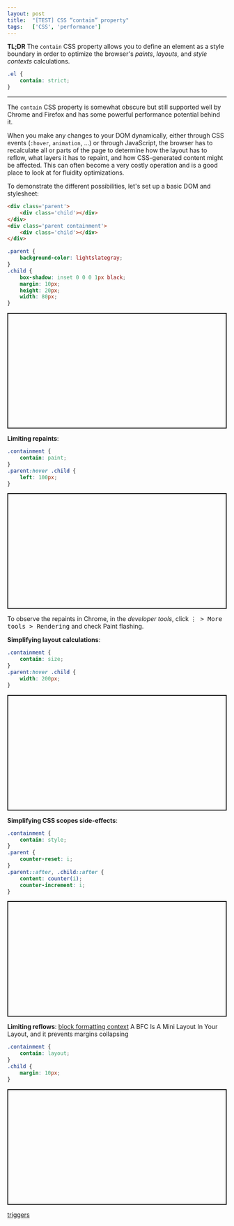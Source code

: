 ```yaml
---
layout: post
title:  "[TEST] CSS “contain” property"
tags:   ['CSS', 'performance']
---
```


**TL;DR** The `contain` CSS property allows you to define an element as a style boundary in order to optimize the browser's *paints*, *layouts*, and *style contexts* calculations.
```css
.el {
    contain: strict;
}
```

<hr>

The `contain` CSS property is somewhat obscure but still supported well by Chrome and Firefox and has some powerful performance potential behind it.

When you make any changes to your DOM dynamically, either through CSS events (`:hover`, `animation`, ...) or through JavaScript, the browser has to recalculate all or parts of the page to determine how the layout has to reflow, what layers it has to repaint, and how CSS-generated content might be affected. This can often become a very costly operation and is a good place to look at for fluidity optimizations.

To demonstrate the different possibilities, let's set up a basic DOM and stylesheet:
```html
<div class='parent'>
    <div class='child'></div>
</div>
<div class='parent containment'>
    <div class='child'></div>
</div>
```
```css
.parent {
    background-color: lightslategray;
}
.child {
    box-shadow: inset 0 0 0 1px black;
    margin: 10px;
    height: 20px;
    width: 80px;
}
```
<p class="codepen" data-height="265" data-theme-id="light" data-default-tab="result" data-user="sheraff" data-slug-hash="RwbVgxd" style="height: 265px; box-sizing: border-box; display: flex; align-items: center; justify-content: center; border: 2px solid; margin: 1em 0; padding: 1em;" data-pen-title="CSS containment - 1 - structure"></p>
<script async src="https://static.codepen.io/assets/embed/ei.js"></script>

**Limiting repaints**: 

```css
.containment {
    contain: paint;
}
.parent:hover .child {
    left: 100px;
}
```
<p class="codepen" data-height="265" data-theme-id="light" data-default-tab="result" data-user="sheraff" data-slug-hash="xxKdLgB" style="height: 265px; box-sizing: border-box; display: flex; align-items: center; justify-content: center; border: 2px solid; margin: 1em 0; padding: 1em;" data-pen-title="CSS containment - 1 - structure"></p>
<script async src="https://static.codepen.io/assets/embed/ei.js"></script>

To observe the repaints in Chrome, in the *developer tools*, click <kbd>⋮ > More tools > Rendering</kbd> and check Paint flashing.

**Simplifying layout calculations**: 

```css
.containment {
    contain: size;
}
.parent:hover .child {
    width: 200px;
}
```
<p class="codepen" data-height="265" data-theme-id="light" data-default-tab="result" data-user="sheraff" data-slug-hash="MWgmvpG" style="height: 265px; box-sizing: border-box; display: flex; align-items: center; justify-content: center; border: 2px solid; margin: 1em 0; padding: 1em;" data-pen-title="CSS containment - 1 - structure"></p>
<script async src="https://static.codepen.io/assets/embed/ei.js"></script>

**Simplifying CSS scopes side-effects**: 

```css
.containment {
    contain: style;
}
.parent {
    counter-reset: i;
}
.parent::after, .child::after {
    content: counter(i);
    counter-increment: i;
}
```
<p class="codepen" data-height="265" data-theme-id="light" data-default-tab="result" data-user="sheraff" data-slug-hash="RwbVZVW" style="height: 265px; box-sizing: border-box; display: flex; align-items: center; justify-content: center; border: 2px solid; margin: 1em 0; padding: 1em;" data-pen-title="CSS containment - 1 - structure"></p>
<script async src="https://static.codepen.io/assets/embed/ei.js"></script>

**Limiting reflows**: [block formatting context](https://developer.mozilla.org/en-US/docs/Web/Guide/CSS/Block_formatting_context) A BFC Is A Mini Layout In Your Layout, and it prevents margins collapsing

```css
.containment {
    contain: layout;
}
.child {
    margin: 10px;
}
```
<p class="codepen" data-height="265" data-theme-id="light" data-default-tab="result" data-user="sheraff" data-slug-hash="oNvWeev" style="height: 265px; box-sizing: border-box; display: flex; align-items: center; justify-content: center; border: 2px solid; margin: 1em 0; padding: 1em;" data-pen-title="CSS containment - 1 - structure"></p>
<script async src="https://static.codepen.io/assets/embed/ei.js"></script>

[triggers](https://csstriggers.com/)
